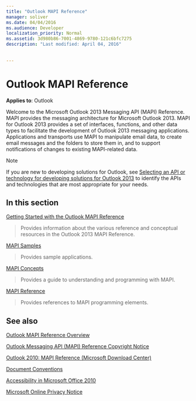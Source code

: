 ```yaml
---
title: "Outlook MAPI Reference"
manager: soliver
ms.date: 04/04/2016
ms.audience: Developer
localization_priority: Normal
ms.assetid: 3d980b86-7001-4869-9780-121c6bfc7275
description: "Last modified: April 04, 2016"
 
 
---
```


# Outlook MAPI Reference

 
  
**Applies to**: Outlook 
  
Welcome to the Microsoft Outlook 2013 Messaging API (MAPI) Reference. MAPI provides the messaging architecture for Microsoft Outlook 2013. MAPI for Outlook 2013 provides a set of interfaces, functions, and other data types to facilitate the development of Outlook 2013 messaging applications. Applications and transports use MAPI to manipulate email data, to create email messages and the folders to store them in, and to support notifications of changes to existing MAPI-related data.
  
> [!NOTE]
> If you are new to developing solutions for Outlook, see [Selecting an API or technology for developing solutions for Outlook 2013](http://msdn.microsoft.com/en-us/library/jj900714.aspx) to identify the APIs and technologies that are most appropriate for your needs. 
  
## In this section

[Getting Started with the Outlook MAPI Reference](getting-started-with-the-outlook-mapi-reference.md)
  
> Provides information about the various reference and conceptual resources in the Outlook 2013 MAPI Reference.
    
[MAPI Samples](mapi-samples.md)
  
> Provides sample applications.
    
[MAPI Concepts](mapi-concepts.md)
  
> Provides a guide to understanding and programming with MAPI.
    
[MAPI Reference](mapi-reference.md)
  
> Provides references to MAPI programming elements.
    
## See also



[Outlook MAPI Reference Overview](outlook-mapi-reference-overview.md)
  
[Outlook Messaging API (MAPI) Reference Copyright Notice](outlook-messaging-api-mapi-reference-copyright-notice.md)


[Outlook 2010: MAPI Reference (Microsoft Download Center)](http://www.microsoft.com/downloads/details.aspx?FamilyID=5f61a276-9c09-4c82-9b80-20dccad17a2a)
  
[Document Conventions](http://msdn.microsoft.com/en-us/office/aa905365.aspx)
  
[Accessibility in Microsoft Office 2010](http://www.microsoft.com/enable/products/office2010/default.aspx)
  
[Microsoft Online Privacy Notice](https://privacy.microsoft.com/en-us/privacystatement)

